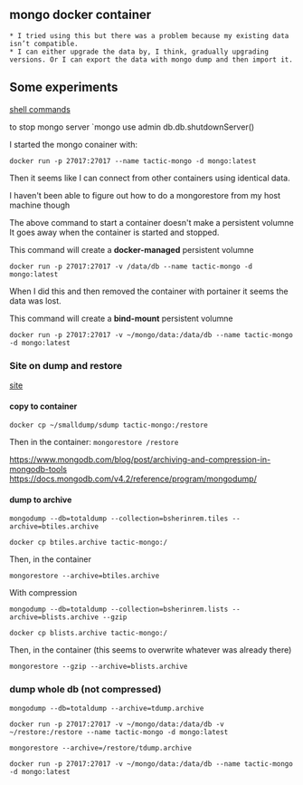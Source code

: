 
## mongo docker container

	* I tried using this but there was a problem because my existing data isn’t compatible.
	* I can either upgrade the data by, I think, gradually upgrading versions. Or I can export the data with mongo dump and then import it.
	

## Some experiments

[shell commands](https://docs.mongodb.com/manual/reference/mongo-shell/)

to stop mongo server
`mongo
use admin
db.db.shutdownServer()

I started the mongo conainer with:

`docker run -p 27017:27017 --name tactic-mongo -d mongo:latest`

Then it seems like I can connect from other containers using identical data.

I haven't been able to figure out how to do a mongorestore from my host machine though

The above command to start a container doesn't make a persistent volumne
It goes away when the container is started and stopped.

This command will create a **docker-managed** persistent volumne

`docker run -p 27017:27017 -v /data/db --name tactic-mongo -d mongo:latest`

When I did this and then removed the container with portainer it seems the data was lost.

This command will create a **bind-mount** persistent volumne

`docker run -p 27017:27017 -v ~/mongo/data:/data/db --name tactic-mongo -d mongo:latest`

### Site on dump and restore

[site](https://dominicmotuka.com/posts/mongodump-and-mongorestore-mongodb-database/)


#### copy to container

`docker cp ~/smalldump/sdump tactic-mongo:/restore`

Then in the container:
`mongorestore /restore`

https://www.mongodb.com/blog/post/archiving-and-compression-in-mongodb-tools
https://docs.mongodb.com/v4.2/reference/program/mongodump/

#### dump to archive

`mongodump --db=totaldump --collection=bsherinrem.tiles --archive=btiles.archive`

`docker cp btiles.archive tactic-mongo:/`

Then, in the container

`mongorestore --archive=btiles.archive`

With compression

`mongodump --db=totaldump --collection=bsherinrem.lists --archive=blists.archive --gzip`

`docker cp blists.archive tactic-mongo:/`

Then, in the container (this seems to overwrite whatever was already there)

`mongorestore --gzip --archive=blists.archive`

### dump whole db (not compressed)

`mongodump --db=totaldump --archive=tdump.archive`

`docker run -p 27017:27017 -v ~/mongo/data:/data/db -v ~/restore:/restore --name tactic-mongo -d mongo:latest`

`mongorestore --archive=/restore/tdump.archive`

`docker run -p 27017:27017 -v ~/mongo/data:/data/db --name tactic-mongo -d mongo:latest`
